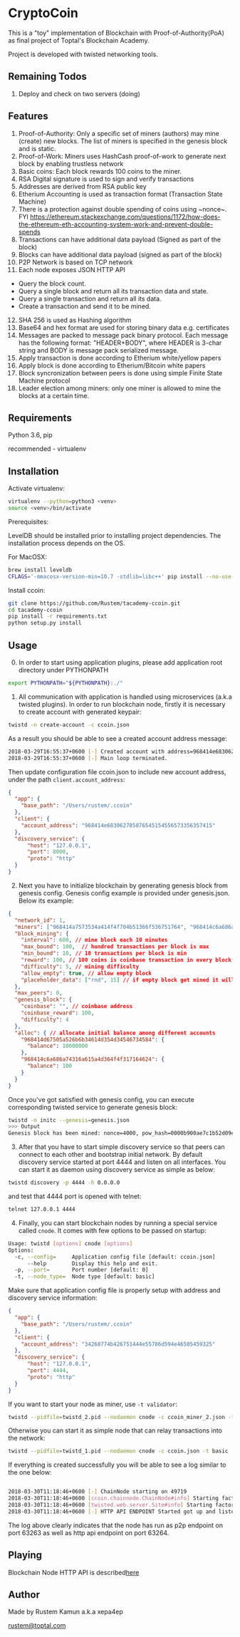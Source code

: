 # CryptoCoin

This is a "toy" implementation of Blockchain with Proof-of-Authority(PoA) as final project
of Toptal's Blockchain Academy. 

Project is developed with twisted networking tools.

## Remaining Todos
1. Deploy and check on two servers (doing)


## Features
1. Proof-of-Authority: Only a specific set of miners (authors) may mine (create) new blocks. The list of miners is specified in the genesis block and is static.
2. Proof-of-Work: Miners uses HashCash proof-of-work to generate next block by enabling trustless network
3. Basic coins: Each block rewards 100 coins to the miner.
4. RSA Digital signature is used to sign and verify transactions
5. Addresses are derived from RSA public key
6. Etherium Accounting is used as transaction format (Transaction State Machine)
7. There is a protection against double spending of coins using ~nonce~. FYI https://ethereum.stackexchange.com/questions/1172/how-does-the-ethereum-eth-accounting-system-work-and-prevent-double-spends
8. Transactions can have additional data payload (Signed as part of the block)
9. Blocks can have additional data payload (signed as part of the block)
10. P2P Network is based on TCP network
11. Each node exposes JSON HTTP API
- Query the block count.
- Query a single block and return all its transaction data and state.
- Query a single transaction and return all its data.
- Create a transaction and send it to be mined.
12. SHA 256 is used as Hashing algorithm
13. Base64 and hex format are used for storing binary data e.g. certificates
14. Messages are packed to message pack binary protocol. Each message has the following format:
"HEADER+BODY", where HEADER is 3-char string and BODY is message pack serialized message.
15. Apply transaction is done according to Etherium white/yellow papers
16. Apply block is done according to Etherium/Bitcoin white papers
17. Block syncronization between peers is done using simple Finite State Machine protocol
18. Leader election among miners: only one miner is allowed to mine the blocks at a certain time. 

## Requirements

Python 3.6, pip

recommended - virtualenv

## Installation

Activate virtualenv:
```bash
virtualenv --python=python3 <venv>
source <venv>/bin/activate
```

Prerequisites:

LevelDB should be installed prior to installing project dependencies. The installation
process depends on the OS.

For MacOSX:
```bash
brew install leveldb
CFLAGS='-mmacosx-version-min=10.7 -stdlib=libc++' pip install --no-use-wheel plyvel
```

Install ccoin:
```bash
git clone https://github.com/Rustem/tacademy-ccoin.git
cd tacademy-ccoin
pip install -r requirements.txt
python setup.py install
```

## Usage
0. In order to start using application plugins, please add application root directory under PYTHONPATH 

```bash
export PYTHONPATH="${PYTHONPATH}:./"
```

1. All communication with application is handled using microservices (a.k.a twisted plugins). In order to run
blockchain node, firstly it is necessary to create account with generated keypair:

```bash
twistd -n create-account -c ccoin.json
```

As a result you should be able to see a created account address message:
```bash
2018-03-29T16:55:37+0600 [-] Created account with address=968414e683062785876545154556573356357415
2018-03-29T16:55:37+0600 [-] Main loop terminated.
```


Then update configuration file ccoin.json to include new account address, under the path `client.account_address`:
```json
{
  "app": {
    "base_path": "/Users/rustem/.ccoin"
  },
  "client": {
    "account_address": "968414e683062785876545154556573356357415"
  },
  "discovery_service": {
      "host": "127.0.0.1",
      "port": 8000,
      "proto": "http"
  }
}
```

2. Next you have to initialize blockchain by generating genesis block from genesis config.
Genesis config example is provided under genesis.json. Below its example:

```json
{
  "network_id": 1,
  "miners": ["968414a7573534a414f4f704b51366f536751764", "968414c6a686a74316a615a4d364f4f317164624"],
  "block_mining": {
    "interval": 600, // mine block each 10 minutes
    "max_bound": 100,  // hundred transactions per block is max
    "min_bound": 10, // 10 transactions per block is min
    "reward": 100, // 100 coins is coinbase transaction in every block mined by miner
    "difficulty": 5, // mining difficulty
    "allow_empty": true, // allow empty block
    "placeholder_data": ["rnd", 15] // if empty block get mined it will be extended with extra 15 bits of data
  },
  "max_peers": 0,
  "genesis_block": {
    "coinbase": "", // coinbase address
    "coinbase_reward": 100,
    "difficulty": 4
  },
  "alloc": { // allocate initial balance among different accounts
    "968414d67505a526b6b34614d354d34546734584": {
      "balance": 10000000
    },
    "968414c6a686a74316a615a4d364f4f317164624": {
      "balance": 100
    }
  }
}
```

Once you've got satisfied with genesis config, you can execute corresponding twisted service to generate
genesis block:

```bash
twistd -n initc --genesis=genesis.json
>>> Output
Genesis block has been mined: nonce=4000, pow_hash=0000b900ae7c1b52d09ed50b2b912c0d5bba9434ac10aa6f8b8998288a49d644
``` 

3. After that you have to start simple discovery service so that peers can connect to each other and 
bootstrap initial network. By default discovery service started at port 4444 and listen on all interfaces.
You can start it as daemon using discovery service as simple as below: 

```bash
twistd discovery -p 4444 -h 0.0.0.0
```

and test that 4444 port is opened with telnet:

```bash
telnet 127.0.0.1 4444
```

4. Finally, you can start blockchain nodes by running a special service called `cnode`. It comes with 
few options to be passed on startup:

```bash
Usage: twistd [options] cnode [options]
Options:
  -c, --config=     Application config file [default: ccoin.json]
      --help        Display this help and exit.
  -p, --port=       Port number [default: 0]
  -t, --node_type=  Node type [default: basic]
```

Make sure that application config file is properly setup with address and discovery service information:

```json
{
  "app": {
    "base_path": "/Users/rustem/.ccoin"
  },
  "client": {
    "account_address": "34268774b426751444e55786d594e46505459325"
  },
  "discovery_service": {
      "host": "127.0.0.1",
      "port": 4444,
      "proto": "http"
  }
}
```

If you want to start your node as miner, use `-t validator`:

```bash
twistd --pidfile=twistd_2.pid --nodaemon cnode -c ccoin_miner_2.json -t validator
``` 

Otherwise you can start it as simple node that can relay transactions into the network:

```bash
twistd --pidfile=twistd_1.pid --nodaemon cnode -c ccoin.json -t basic
```

If everything is created successfully you will be able to see a log similar to the one below:

```bash

2018-03-30T11:18:46+0600 [-] ChainNode starting on 49719
2018-03-30T11:18:46+0600 [ccoin.chainnode.ChainNode#info] Starting factory <ccoin.chainnode.ChainNode object at 0x105352748>
2018-03-30T11:18:46+0600 [twisted.web.server.Site#info] Starting factory <twisted.web.server.Site object at 0x10689bf98>
2018-03-30T11:18:46+0600 [-] HTTP API ENDPOINT Started got up and listening on port: 49720
``` 
The log above clearly indicates that the node has run as p2p endpoint on port 63263 as well as http api endpoint on port 63264.  

## Playing

Blockchain Node HTTP API is described[here](docs)

## Author

Made by Rustem Kamun a.k.a xepa4ep

rustem@toptal.com